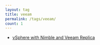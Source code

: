 ```yaml
---
layout: tag
title: veeam
permalink: /tags/veeam/
count: 1
---
```


- [vSphere with Nimble and Veeam Replica](https://networkingdream.com/server/vsphere-with-nimble-and-veeam-replica/)
